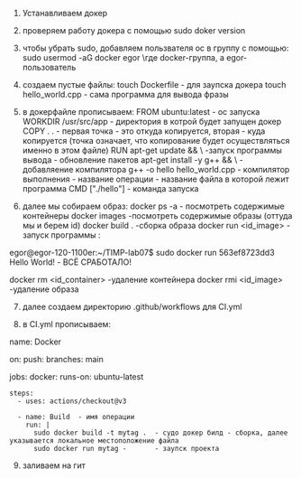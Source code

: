 1) Устанавливаем докер

2) проверяем работу докера с помощью sudo doker version

3) чтобы убрать sudo, добавляем пользвателя ос в группу с помощью: sudo usermod -aG docker egor
\где docker-группа, а egor-пользователь

4) создаем пустые файлы:
touch Dockerfile - для заупска докера
touch hello_world.cpp - сама программа для вывода фразы

5) в докерфайле прописываем:
FROM ubuntu:latest  - ос запуска
WORKDIR /usr/src/app    - директория в котрой будет  запущен докер
COPY . .   - первая точка - это откуда копируется, вторая - куда копируется (точка означает, что копирование будет осуществляться именно в этом файле)
RUN apt-get update && \            -запуск программы вывода - обновление пакетов
    apt-get install -y g++ && \     - добавляение компилятора
    g++ -o hello hello_world.cpp   - компилятор выполнения - название операции - название файла в которой лежит программа
CMD ["./hello"] - команда запуска

6) далее мы собираем образ:
docker ps -a - посмотреть содержимые контейнеры
docker images -посмотреть содержимые образы (оттуда мы и берем id)
docker build . -сборка образа
docker run <id_image> - запуск программы :

egor@egor-120-1100er:~/TIMP-lab07$ sudo docker run 563ef8723dd3
Hello World! - ВСЁ СРАБОТАЛО!

docker rm <id_container> -удаление контейнера
docker rmi <id_image> -удаление образа

7) далее создаем директорию .github/workflows для CI.yml

8) в CI.yml прописываем:

name: Docker

on:
  push:
    branches:
      main

jobs:
  docker:
    runs-on: ubuntu-latest

    steps:
      - uses: actions/checkout@v3

      - name: Build  - имя операции
        run: |
          sudo docker build -t mytag .  - судо докер билд - сборка, далее указывается локальное местоположение файла
          sudo docker run mytag -       - заупск проекта
          
9) заливаем на гит
